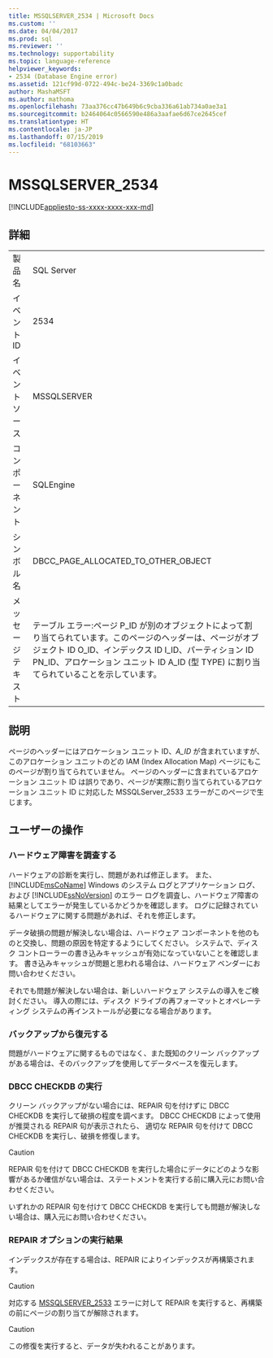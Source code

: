 ```yaml
---
title: MSSQLSERVER_2534 | Microsoft Docs
ms.custom: ''
ms.date: 04/04/2017
ms.prod: sql
ms.reviewer: ''
ms.technology: supportability
ms.topic: language-reference
helpviewer_keywords:
- 2534 (Database Engine error)
ms.assetid: 121cf99d-0722-494c-be24-3369c1a0badc
author: MashaMSFT
ms.author: mathoma
ms.openlocfilehash: 73aa376cc47b649b6c9cba336a61ab734a0ae3a1
ms.sourcegitcommit: b2464064c0566590e486a3aafae6d67ce2645cef
ms.translationtype: HT
ms.contentlocale: ja-JP
ms.lasthandoff: 07/15/2019
ms.locfileid: "68103663"
---
```

# <a name="mssqlserver2534"></a>MSSQLSERVER_2534
[!INCLUDE[appliesto-ss-xxxx-xxxx-xxx-md](../../includes/appliesto-ss-xxxx-xxxx-xxx-md.md)]
  
## <a name="details"></a>詳細  
  
|||  
|-|-|  
|製品名|SQL Server|  
|イベント ID|2534|  
|イベント ソース|MSSQLSERVER|  
|コンポーネント|SQLEngine|  
|シンボル名|DBCC_PAGE_ALLOCATED_TO_OTHER_OBJECT|  
|メッセージ テキスト|テーブル エラー:ページ P_ID が別のオブジェクトによって割り当てられています。このページのヘッダーは、ページがオブジェクト ID O_ID、インデックス ID I_ID、パーティション ID PN_ID、アロケーション ユニット ID A_ID (型 TYPE) に割り当てられていることを示しています。|  
  
## <a name="explanation"></a>説明  
ページのヘッダーにはアロケーション ユニット ID、*A_ID* が含まれていますが、このアロケーション ユニットのどの IAM (Index Allocation Map) ページにもこのページが割り当てられていません。 ページのヘッダーに含まれているアロケーション ユニット ID は誤りであり、ページが実際に割り当てられているアロケーション ユニット ID に対応した MSSQLServer_2533 エラーがこのページで生じます。  
  
## <a name="user-action"></a>ユーザーの操作  
  
### <a name="look-for-hardware-failure"></a>ハードウェア障害を調査する  
ハードウェアの診断を実行し、問題があれば修正します。 また、[!INCLUDE[msCoName](../../includes/msconame-md.md)] Windows のシステム ログとアプリケーション ログ、および [!INCLUDE[ssNoVersion](../../includes/ssnoversion-md.md)] のエラー ログを調査し、ハードウェア障害の結果としてエラーが発生しているかどうかを確認します。 ログに記録されているハードウェアに関する問題があれば、それを修正します。  
  
データ破損の問題が解決しない場合は、ハードウェア コンポーネントを他のものと交換し、問題の原因を特定するようにしてください。 システムで、ディスク コントローラーの書き込みキャッシュが有効になっていないことを確認します。 書き込みキャッシュが問題と思われる場合は、ハードウェア ベンダーにお問い合わせください。  
  
それでも問題が解決しない場合は、新しいハードウェア システムの導入をご検討ください。 導入の際には、ディスク ドライブの再フォーマットとオペレーティング システムの再インストールが必要になる場合があります。  
  
### <a name="restore-from-backup"></a>バックアップから復元する  
問題がハードウェアに関するものではなく、また既知のクリーン バックアップがある場合は、そのバックアップを使用してデータベースを復元します。  
  
### <a name="run-dbcc-checkdb"></a>DBCC CHECKDB の実行  
クリーン バックアップがない場合には、REPAIR 句を付けずに DBCC CHECKDB を実行して破損の程度を調べます。 DBCC CHECKDB によって使用が推奨される REPAIR 句が表示されたら、 適切な REPAIR 句を付けて DBCC CHECKDB を実行し、破損を修復します。  
  
> [!CAUTION]  
> REPAIR 句を付けて DBCC CHECKDB を実行した場合にデータにどのような影響があるか確信がない場合は、ステートメントを実行する前に購入元にお問い合わせください。  
  
いずれかの REPAIR 句を付けて DBCC CHECKDB を実行しても問題が解決しない場合は、購入元にお問い合わせください。  
  
### <a name="results-of-running-repair-options"></a>REPAIR オプションの実行結果  
インデックスが存在する場合は、REPAIR によりインデックスが再構築されます。  
  
> [!CAUTION]  
> 対応する [MSSQLSERVER_2533](~/relational-databases/errors-events/mssqlserver-2533-database-engine-error.md) エラーに対して REPAIR を実行すると、再構築の前にページの割り当てが解除されます。  
  
> [!CAUTION]  
> この修復を実行すると、データが失われることがあります。  
  

